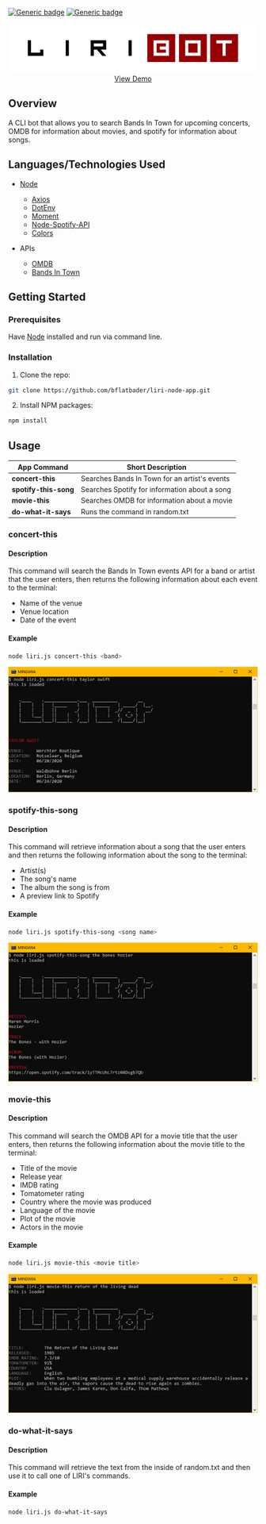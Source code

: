 [![Generic badge](https://img.shields.io/badge/Portfolio-Red.svg)](https://bflatbader.github.io/)
[![Generic badge](https://img.shields.io/badge/LinkedIn-Blue.svg)](https://www.linkedin.com/in/bishop-bader/)

<p align="center">
    <img src="images/liriLogo.jpg" alt="Logo"><br>
    <a href="https://drive.google.com/file/d/1019yHoqs4ML7f227Ub9DqBWvQtG_Zmh-/view" target="blank">View Demo</a><br>
</p>


## Overview
A CLI bot that allows you to search Bands In Town for upcoming concerts, OMDB for information about movies, and spotify for information about songs.

## Languages/Technologies Used
- [Node](https://nodejs.org/en/docs/)
    - [Axios](https://www.npmjs.com/package/axios)
    - [DotEnv](https://www.npmjs.com/package/dotenv)
    - [Moment](https://www.npmjs.com/package/moment)
    - [Node-Spotify-API](https://www.npmjs.com/package/node-spotify-api)
    - [Colors](https://www.npmjs.com/package/colors)

- APIs
    - [OMDB](http://omdbapi.com/)
    - [Bands In Town](https://app.swaggerhub.com/apis-docs/Bandsintown/PublicAPI/3.0.0)

## Getting Started

### Prerequisites
Have [Node](https://nodejs.org/en/download) installed and run via command line.

### Installation
1. Clone the repo: 
```sh
git clone https://github.com/bflatbader/liri-node-app.git
```
2. Install NPM packages:
```sh
npm install
```

## Usage

App Command | Short Description
------------|-------------------
**concert-this**      | Searches Bands In Town for an artist's events
**spotify-this-song** | Searches Spotify for information about a song
**movie-this**        | Searches OMDB for information about a movie
**do-what-it-says**   | Runs the command in random.txt

### concert-this
#### Description
This command will search the Bands In Town events API for a band or artist that the user enters, then returns the following information about each event to the terminal:
- Name of the venue
- Venue location
- Date of the event

#### Example
```sh
node liri.js concert-this <band>
```
![concert-this Example](/images/concert-this.jpg)

### spotify-this-song
#### Description
This command will retrieve information about a song that the user enters and then returns the following information about the song to the terminal:
- Artist(s)
- The song's name
- The album the song is from
- A preview link to Spotify

#### Example
```sh
node liri.js spotify-this-song <song name>
```
![spotify-this Example](/images/spotify-this.jpg)

### movie-this
#### Description
This command will search the OMDB API for a movie title that the user enters, then returns the following information about the movie title to the terminal:
- Title of the movie
- Release year
- IMDB rating
- Tomatometer rating
- Country where the movie was produced
- Language of the movie
- Plot of the movie
- Actors in the movie

#### Example
```sh
node liri.js movie-this <movie title>
```
![movie-this Example](/images/movie-this.jpg)

### do-what-it-says
#### Description
This command will retrieve the text from the inside of random.txt and then use it to call one of LIRI's commands.

#### Example
```sh
node liri.js do-what-it-says
```